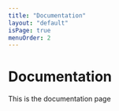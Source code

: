 ```yaml
---
title: "Documentation"
layout: "default"
isPage: true
menuOrder: 2
---
```


# Documentation

This is the documentation page

